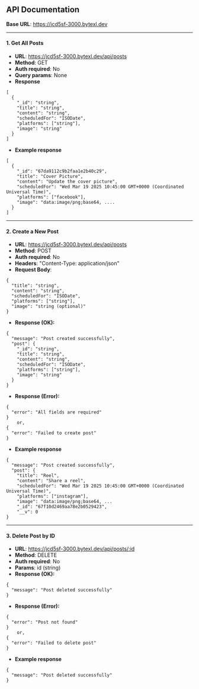 ## API Documentation

**Base URL**: https://jcd5sf-3000.bytexl.dev

---

#### 1. Get All Posts

- **URL**: https://jcd5sf-3000.bytexl.dev/api/posts
- **Method**: GET
- **Auth required**: No
- **Query params**: None
- **Response**
```
[
  {
    "_id": "string",
    "title": "string",
    "content": "string",
    "scheduledFor": "ISODate",
    "platforms": ["string"],
    "image": "string"
  }
]
```

- **Example response**
```
[
  {
    "_id": "67da9112c9b2faa1e2b40c29",
    "title": "Cover Picture",
    "content": "Update the cover picture",
    "scheduledFor": "Wed Mar 19 2025 10:45:00 GMT+0000 (Coordinated Universal Time)",
    "platforms": ["facebook"],
    "image": "data:image/png;base64, ....
  }
]
```
---

#### 2. Create a New Post

- **URL**: https://jcd5sf-3000.bytexl.dev/api/posts
- **Method**: POST
- **Auth required**: No
- **Headers**: "Content-Type: application/json"
- **Request Body**:
```
{
  "title": "string",
  "content": "string",
  "scheduledFor": "ISODate",
  "platforms": ["string"],
  "image": "string (optional)"
}
```
- **Response (OK):**
```
{
  "message": "Post created successfully",
  "post": {
    "_id": "string",
    "title": "string",
    "content": "string",
    "scheduledFor": "ISODate",
    "platforms": ["string"],
    "image": "string"
  }
}
```
- **Response (Error):**
```
{
  "error": "All fields are required"
}
    or,
{
  "error": "Failed to create post"
}
```

- **Example response**
```
{
  "message": "Post created successfully",
  "post": {
    "title": "Reel",
    "content": "Share a reel",
    "scheduledFor": "Wed Mar 19 2025 10:45:00 GMT+0000 (Coordinated Universal Time)",
    "platforms": ["instagram"],
    "image": "data:image/png;base64, ...
    "_id": "67f10d2469aa78e2b0529423",
    "__v": 0
}
```

---

#### 3. Delete Post by ID

- **URL**: https://jcd5sf-3000.bytexl.dev/api/posts/:id
- **Method**: DELETE
- **Auth required**: No
- **Params**: id (string) 
- **Response (OK):**
```
{
  "message": "Post deleted successfully"
}
```
- **Response (Error):**
```
{
  "error": "Post not found"
}
    or,
{
  "error": "Failed to delete post"
}
```

- **Example response**
```
{
  "message": "Post deleted successfully"
}
```
